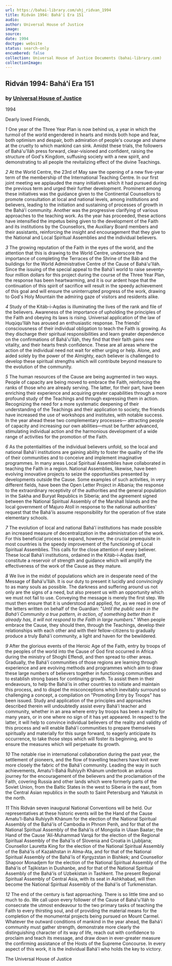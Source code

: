 ```yaml
---
url: https://bahai-library.com/uhj_ridvan_1994
title: Ridván 1994: Bahá'í Era 151
audio: 
author: Universal House of Justice
image: 
source: 
date: 1994
doctype: website
status: search-only
encumbered: false
collection: Universal House of Justice Documents (bahai-library.com)
collectionImage: 
---
```



## Ridván 1994: Bahá'í Era 151

### by [Universal House of Justice](https://bahai-library.com/author/Universal+House+of+Justice)

1994


Dearly loved Friends,

_1_ One year of the Three Year Plan is now behind us, a year in which the turmoil of the world engendered in hearts and minds both hope and fear, both optimism and despair, both admiration of people's courage and shame at the cruelty to which mankind can sink. Amidst these trials, the followers of Bahá'u'lláh press forward, clear-visioned and confident, raising the structure of God's Kingdom, suffusing society with a new spirit, and demonstrating to all people the revitalizing effect of the divine Teachings.

_2_ At the World Centre, the 23rd of May saw the opening of a new five-year term of the membership of the International Teaching Centre. In our first joint meeting we applauded the many initiatives which it had pursued during the previous term and urged their further development. Prominent among these initiatives was the guidance given to the Continental Counsellors to promote consultation at local and national levels, among institutions and believers, leading to the initiation and sustaining of processes of growth in the Bahá'í community. Another was the progressive clarifying of various approaches to the teaching work. As the year has proceeded, these actions have intensified the impetus being given to the development of the Faith and its institutions by the Counsellors, the Auxiliary Board members and their assistants, reinforcing the insight and encouragement that they give to the National and Local Spiritual Assemblies and the individual believers.

_3_ The growing reputation of the Faith in the eyes of the world, and the attention that this is drawing to the World Centre, underscore the importance of completing the Terraces of the Shrine of the Báb and the buildings for the World Administrative Centre of the Cause of Bahá'u'lláh. Since the issuing of the special appeal to the Bahá'í world to raise seventy-four million dollars for this project during the course of the Three Year Plan, the response has been heartwarming, and it is our ardent hope that the continuation of this spirit of sacrifice will result in the speedy achievement of this goal and will ensure the uninterrupted progress of the work, drawing to God's Holy Mountain the admiring gaze of visitors and residents alike.

_4_ Study of the Kitáb-i-Aqdas is illuminating the lives of the rank and file of the believers. Awareness of the importance of upholding the principles of the Faith and obeying its laws is rising. Universal application of the law of Huqúqu'lláh has aroused an enthusiastic response. The friends' consciousness of their individual obligation to teach the Faith is growing. As they discharge their spiritual responsibilities and learn greater dependence on the confirmations of Bahá'u'lláh, they find that their faith gains new vitality, and their hearts fresh confidence. These are all areas where the action of the individual need not wait for either urging or help. Alone, and aided solely by the power of the Almighty, each believer is challenged to develop these spiritual strengths which will contribute beyond measure to the evolution of the community.

_5_ The human resources of the Cause are being augmented in two ways. People of capacity are being moved to embrace the Faith, reinforcing the ranks of those who are already serving. The latter, for their part, have been enriching their experience and acquiring greater capabilities through a more profound study of the Teachings and through expressing them in action. Recognizing the need for a more systematic deepening of their understanding of the Teachings and their application to society, the friends have increased the use of workshops and institutes, with notable success. In the year ahead these two complementary processes— attracting people of capacity and increasing our own abilities—must be further advanced, stimulating individual action and the harmonious development of a wide range of activities for the promotion of the Faith.

_6_ As the potentialities of the individual believers unfold, so the local and national Bahá'í institutions are gaining ability to foster the quality of the life of their communities and to conceive and implement imaginative programmes. In many areas Local Spiritual Assemblies have collaborated in teaching the Faith in a region. National Assemblies, likewise, have been evolving innovative projects to seize the opportunities presented by developments outside the Cause. Some examples of such activities, in very different fields, have been the Open Letter Project in Albania; the response to the extraordinary receptivity of the authorities and the general population in the Sakha and Buryat Republics in Siberia; and the agreement signed between the National Spiritual Assembly of the Marshall Islands and the local government of Majuro Atoll in response to the national authorities' request that the Bahá'ís assume responsibility for the operation of five state elementary schools.

_7_ The evolution of local and national Bahá'í institutions has made possible an increased measure of decentralization in the administration of the work. For this beneficial process to expand, however, the crucial prerequisite in most countries is the speedy improvement of the functioning of Local Spiritual Assemblies. This calls for the close attention of every believer. These local Bahá'í institutions, ordained in the Kitáb-i-Aqdas itself, constitute a reservoir of strength and guidance which will amplify the effectiveness of the work of the Cause as they mature.

_8_ We live in the midst of populations which are in desperate need of the Message of Bahá'u'lláh. It is our duty to present it lucidly and convincingly to as many souls as possible. The darkness and suffering around us not only are the signs of a need, but also present us with an opportunity which we must not fail to use. Conveying the message is merely the first step. We must then ensure that it is understood and applied, for, as we read in one of the letters written on behalf of the Guardian: "_Until the public sees in the Bahá'í Community a true pattern, in action, of something better than it already has, it will not respond to the Faith in large numbers_." When people embrace the Cause, they should then, through the Teachings, develop their relationships with each other and with their fellow-citizens to gradually produce a truly Bahá'í community, a light and haven for the bewildered.

_9_ After the glorious events of the Heroic Age of the Faith, entry by troops of the peoples of the world into the Cause of God first occurred in Africa during the ministry of Shoghi Effendi, and then spread to other areas. Gradually, the Bahá'í communities of those regions are learning through experience and are evolving methods and programmes which aim to draw these large numbers of believers together in functioning communities and to establish strong bases for continuing growth. To assist them in their endeavours, to help the Bahá'ís in other countries to initiate and maintain this process, and to dispel the misconceptions which inevitably surround so challenging a concept, a compilation on "Promoting Entry by Troops" has been issued. Study and application of the principles and approaches described therein will undoubtedly assist every Bahá'í teacher and community, whether in an area where entry by troops has been a reality for many years, or in one where no sign of it has yet appeared. In respect to the latter, it will help to convince individual believers of the reality and validity of this process and will enable Bahá'í communities to prepare themselves spiritually and materially for this surge forward, to eagerly anticipate its occurrence, to take those steps which will foster its beginning, and to ensure the measures which will perpetuate its growth.

_10_ The notable rise in international collaboration during the past year, the settlement of pioneers, and the flow of travelling teachers have knit ever more closely the fabric of the Bahá'í community. Leading the way in such achievements, Amatu'l-Bahá Ruhíyyíh Khánum undertook an arduous journey for the encouragement of the believers and the proclamation of the Faith, covering Russia and other lands which were formerly parts of the Soviet Union, from the Baltic States in the west to Siberia in the east, from the Central Asian republics in the south to Saint Petersburg and Yakutsk in the north.

_11_ This Ridván seven inaugural National Conventions will be held. Our representatives at these historic events will be the Hand of the Cause Amatu'l-Bahá Ruhíyyíh Khánum for the election of the National Spiritual Assembly of the Bahá'ís of Cambodia in Phnom Penh, and for that of the National Spiritual Assembly of the Bahá'ís of Mongolia in Ulaan Baatar; the Hand of the Cause 'Alí-Muhammad Varqá for the election of the Regional Spiritual Assembly of the Bahá'ís of Slovenia and Croatia in Ljubljana; Counsellor Lauretta King for the election of the National Spiritual Assembly of the Bahá'ís of Kazakhstan in Alma-Ata, and for that of the National Spiritual Assembly of the Bahá'ís of Kyrgyzstan in Bishkek; and Counsellor Shapoor Monadjem for the election of the National Spiritual Assembly of the Bahá'ís of Tajikistan in Dushanbe, and for that of the National Spiritual Assembly of the Bahá'ís of Uzbekistan in Tashkent. The present Regional Spiritual Assembly of Central Asia, with its seat in Ashkhabad, will then become the National Spiritual Assembly of the Bahá'ís of Turkmenistan.

_12_ The end of the century is fast approaching. There is so little time and so much to do. We call upon every follower of the Cause of Bahá'u'lláh to consecrate the utmost endeavour to the two primary tasks of teaching the Faith to every thirsting soul, and of providing the material means for the completion of the monumental projects being pursued on Mount Carmel. Whatever the outward conditions of mankind in the year ahead, the Bahá'í community must gather strength, demonstrate more clearly the distinguishing character of its way of life, reach out with confidence to proclaim and teach its message, and draw down in ever-greater measure the confirming assistance of the Hosts of the Supreme Concourse. In every aspect of this work, it is the individual Bahá'í who holds the key to victory.

The Universal House of Justice